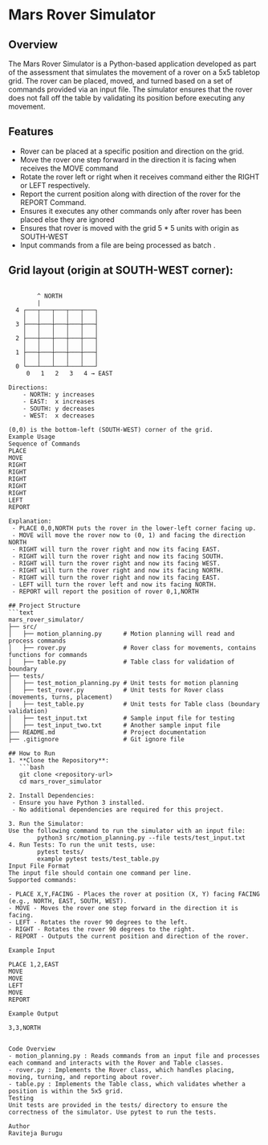 # Mars Rover Simulator

## Overview
The Mars Rover Simulator is a Python-based application developed as part of the assessment that simulates the movement of a rover on a 5x5 tabletop grid. The rover can be placed, moved, and turned  based on a set of commands provided via an input file. The simulator ensures that the rover does not fall off the table by validating its position before executing any movement.

## Features
- Rover can be placed at a specific position and direction on the grid.
- Move the rover one step forward in the direction it is facing when receives the MOVE command
- Rotate the rover left or right when it receives command either the  RIGHT or LEFT respectively.
- Report the current position along  with direction of the rover for the REPORT Command.
- Ensures it executes any other commands only after rover has been placed else they are ignored
- Ensures that rover is moved with the grid 5 * 5 units with origin as SOUTH-WEST
- Input commands from a file  are being processed as batch .

##  Grid layout (origin at SOUTH-WEST corner):

```text

        ^ NORTH
        |
  4 ┌───┬───┬───┬───┬───┐
    │   │   │   │   │   │
  3 ├───┼───┼───┼───┼───┤
    │   │   │   │   │   │
  2 ├───┼───┼───┼───┼───┤
    │   │   │   │   │   │
  1 ├───┼───┼───┼───┼───┤
    │   │   │   │   │   │
  0 └───┴───┴───┴───┴───┘
     0   1   2   3   4 → EAST

Directions:
    - NORTH: y increases
    - EAST:  x increases
    - SOUTH: y decreases
    - WEST:  x decreases

(0,0) is the bottom-left (SOUTH-WEST) corner of the grid.
Example Usage 
Sequence of Commands 
PLACE 
MOVE 
RIGHT
RIGHT 
RIGHT 
RIGHT 
RIGHT
LEFT 
REPORT

Explanation:
 - PLACE 0,0,NORTH puts the rover in the lower-left corner facing up.
 - MOVE will move the rover now to (0, 1) and facing the direction NORTH
 - RIGHT will turn the rover right and now its facing EAST.
 - RIGHT will turn the rover right and now its facing SOUTH.
 - RIGHT will turn the rover right and now its facing WEST.
 - RIGHT will turn the rover right and now its facing NORTH.
 - RIGHT will turn the rover right and now its facing EAST.
 - LEFT will turn the rover left and now its facing NORTH.
 - REPORT will report the position of rover 0,1,NORTH

## Project Structure
```text
mars_rover_simulator/
├── src/
│   ├── motion_planning.py      # Motion planning will read and process commands 
│   ├── rover.py                # Rover class for movements, contains functions for commands 
│   ├── table.py                # Table class for validation of boundary
├── tests/
│   ├── test_motion_planning.py # Unit tests for motion planning
│   ├── test_rover.py           # Unit tests for Rover class (movements, turns, placement)
│   ├── test_table.py           # Unit tests for Table class (boundary validation)
│   ├── test_input.txt          # Sample input file for testing
│   ├── test_input_two.txt      # Another sample input file
├── README.md                   # Project documentation
├── .gitignore                  # Git ignore file

## How to Run
1. **Clone the Repository**:
   ```bash
   git clone <repository-url>
   cd mars_rover_simulator

2. Install Dependencies: 
 - Ensure you have Python 3 installed. 
 - No additional dependencies are required for this project.

3. Run the Simulator: 
Use the following command to run the simulator with an input file:
        python3 src/motion_planning.py --file tests/test_input.txt
4. Run Tests: To run the unit tests, use:
        pytest tests/ 
        example pytest tests/test_table.py 
Input File Format
The input file should contain one command per line. 
Supported commands:

- PLACE X,Y,FACING - Places the rover at position (X, Y) facing FACING (e.g., NORTH, EAST, SOUTH, WEST).
- MOVE - Moves the rover one step forward in the direction it is facing.
- LEFT - Rotates the rover 90 degrees to the left.
- RIGHT - Rotates the rover 90 degrees to the right.
- REPORT - Outputs the current position and direction of the rover.

Example Input

PLACE 1,2,EAST
MOVE
MOVE
LEFT
MOVE
REPORT

Example Output

3,3,NORTH


Code Overview
- motion_planning.py : Reads commands from an input file and processes each command and interacts with the Rover and Table classes.
- rover.py : Implements the Rover class, which handles placing, moving, turning, and reporting about rover.
- table.py : Implements the Table class, which validates whether a position is within the 5x5 grid.
Testing
Unit tests are provided in the tests/ directory to ensure the correctness of the simulator. Use pytest to run the tests.

Author
Raviteja Burugu